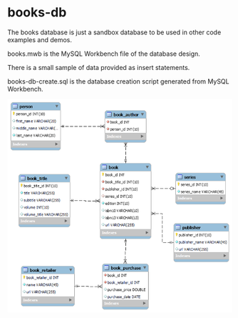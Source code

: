 # books-db

The books database is just a sandbox database to be used in other code examples and demos.

books.mwb is the MySQL Workbench file of the database design.

There is a small sample of data provided as insert statements.

books-db-create.sql is the database creation script generated from MySQL Workbench.

<img src="books-data-model.png">

